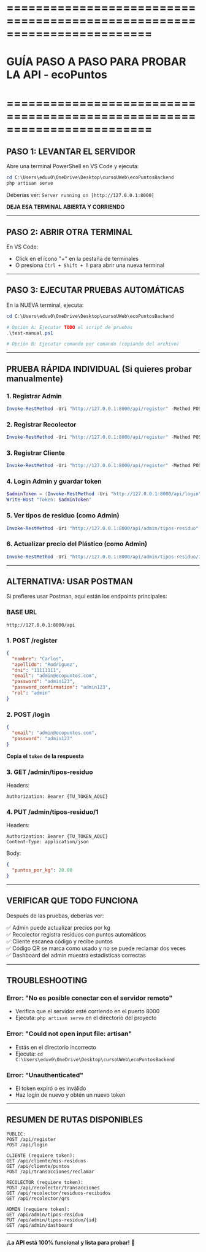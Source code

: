 # ========================================================================
# GUÍA PASO A PASO PARA PROBAR LA API - ecoPuntos
# ========================================================================

## PASO 1: LEVANTAR EL SERVIDOR

Abre una terminal PowerShell en VS Code y ejecuta:

```powershell
cd C:\Users\eduv0\OneDrive\Desktop\cursoUWeb\ecoPuntosBackend
php artisan serve
```

Deberías ver: `Server running on [http://127.0.0.1:8000]`

**DEJA ESA TERMINAL ABIERTA Y CORRIENDO**

---

## PASO 2: ABRIR OTRA TERMINAL

En VS Code:
- Click en el ícono "+" en la pestaña de terminales
- O presiona `Ctrl + Shift + ñ` para abrir una nueva terminal

---

## PASO 3: EJECUTAR PRUEBAS AUTOMÁTICAS

En la NUEVA terminal, ejecuta:

```powershell
cd C:\Users\eduv0\OneDrive\Desktop\cursoUWeb\ecoPuntosBackend

# Opción A: Ejecutar TODO el script de pruebas
.\test-manual.ps1

# Opción B: Ejecutar comando por comando (copiando del archivo)
```

---

## PRUEBA RÁPIDA INDIVIDUAL (Si quieres probar manualmente)

### 1. Registrar Admin
```powershell
Invoke-RestMethod -Uri "http://127.0.0.1:8000/api/register" -Method POST -Body '{"nombre":"Carlos","apellido":"Rodriguez","dni":"11111111","email":"admin@ecopuntos.com","password":"admin123","password_confirmation":"admin123","rol":"admin"}' -ContentType "application/json"
```

### 2. Registrar Recolector  
```powershell
Invoke-RestMethod -Uri "http://127.0.0.1:8000/api/register" -Method POST -Body '{"nombre":"Juan","apellido":"Perez","dni":"22222222","email":"reco@eco.com","password":"reco123","password_confirmation":"reco123","rol":"recolector"}' -ContentType "application/json"
```

### 3. Registrar Cliente
```powershell
Invoke-RestMethod -Uri "http://127.0.0.1:8000/api/register" -Method POST -Body '{"nombre":"Maria","apellido":"Garcia","dni":"33333333","email":"cliente@eco.com","password":"cliente123","password_confirmation":"cliente123","rol":"cliente"}' -ContentType "application/json"
```

### 4. Login Admin y guardar token
```powershell
$adminToken = (Invoke-RestMethod -Uri "http://127.0.0.1:8000/api/login" -Method POST -Body '{"email":"admin@ecopuntos.com","password":"admin123"}' -ContentType "application/json").token
Write-Host "Token: $adminToken"
```

### 5. Ver tipos de residuo (como Admin)
```powershell
Invoke-RestMethod -Uri "http://127.0.0.1:8000/api/admin/tipos-residuo" -Headers @{"Authorization"="Bearer $adminToken"} | ConvertTo-Json -Depth 5
```

### 6. Actualizar precio del Plástico (como Admin)
```powershell
Invoke-RestMethod -Uri "http://127.0.0.1:8000/api/admin/tipos-residuo/1" -Method PUT -Body '{"puntos_por_kg":20.00}' -ContentType "application/json" -Headers @{"Authorization"="Bearer $adminToken"} | ConvertTo-Json
```

---

## ALTERNATIVA: USAR POSTMAN

Si prefieres usar Postman, aquí están los endpoints principales:

### BASE URL
```
http://127.0.0.1:8000/api
```

### 1. POST /register
```json
{
  "nombre": "Carlos",
  "apellido": "Rodriguez",
  "dni": "11111111",
  "email": "admin@ecopuntos.com",
  "password": "admin123",
  "password_confirmation": "admin123",
  "rol": "admin"
}
```

### 2. POST /login
```json
{
  "email": "admin@ecopuntos.com",
  "password": "admin123"
}
```
**Copia el `token` de la respuesta**

### 3. GET /admin/tipos-residuo
Headers:
```
Authorization: Bearer {TU_TOKEN_AQUI}
```

### 4. PUT /admin/tipos-residuo/1
Headers:
```
Authorization: Bearer {TU_TOKEN_AQUI}
Content-Type: application/json
```
Body:
```json
{
  "puntos_por_kg": 20.00
}
```

---

## VERIFICAR QUE TODO FUNCIONA

Después de las pruebas, deberías ver:

✅ Admin puede actualizar precios por kg  
✅ Recolector registra residuos con puntos automáticos  
✅ Cliente escanea código y recibe puntos  
✅ Código QR se marca como usado y no se puede reclamar dos veces  
✅ Dashboard del admin muestra estadísticas correctas  

---

## TROUBLESHOOTING

### Error: "No es posible conectar con el servidor remoto"
- Verifica que el servidor esté corriendo en el puerto 8000
- Ejecuta: `php artisan serve` en el directorio del proyecto

### Error: "Could not open input file: artisan"
- Estás en el directorio incorrecto
- Ejecuta: `cd C:\Users\eduv0\OneDrive\Desktop\cursoUWeb\ecoPuntosBackend`

### Error: "Unauthenticated"
- El token expiró o es inválido
- Haz login de nuevo y obtén un nuevo token

---

## RESUMEN DE RUTAS DISPONIBLES

```
PUBLIC:
POST /api/register
POST /api/login

CLIENTE (requiere token):
GET /api/cliente/mis-residuos
GET /api/cliente/puntos
POST /api/transacciones/reclamar

RECOLECTOR (requiere token):
POST /api/recolector/transacciones
GET /api/recolector/residuos-recibidos
GET /api/recolector/qrs

ADMIN (requiere token):
GET /api/admin/tipos-residuo
PUT /api/admin/tipos-residuo/{id}
GET /api/admin/dashboard
```

---

**¡La API está 100% funcional y lista para probar!** 🚀
